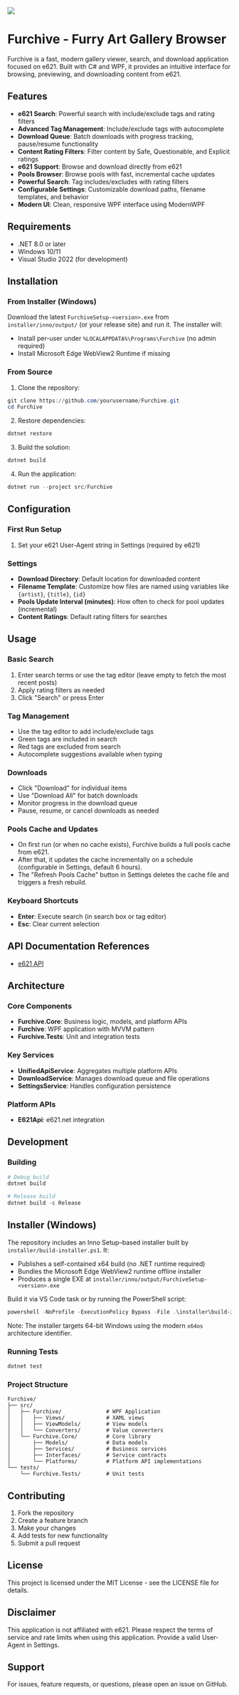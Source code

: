 ![](/assets/icon256.png)
# Furchive - Furry Art Gallery Browser

Furchive is a fast, modern gallery viewer, search, and download application focused on e621. Built with C# and WPF, it provides an intuitive interface for browsing, previewing, and downloading content from e621.

## Features

- **e621 Search**: Powerful search with include/exclude tags and rating filters
- **Advanced Tag Management**: Include/exclude tags with autocomplete
- **Download Queue**: Batch downloads with progress tracking, pause/resume functionality
- **Content Rating Filters**: Filter content by Safe, Questionable, and Explicit ratings
- **e621 Support**: Browse and download directly from e621
- **Pools Browser**: Browse pools with fast, incremental cache updates
- **Powerful Search**: Tag includes/excludes with rating filters
- **Configurable Settings**: Customizable download paths, filename templates, and behavior
- **Modern UI**: Clean, responsive WPF interface using ModernWPF

## Requirements

- .NET 8.0 or later
- Windows 10/11
- Visual Studio 2022 (for development)

## Installation

### From Installer (Windows)

Download the latest `FurchiveSetup-<version>.exe` from `installer/inno/output/` (or your release site) and run it. The installer will:
- Install per-user under `%LOCALAPPDATA%\Programs\Furchive` (no admin required)
- Install Microsoft Edge WebView2 Runtime if missing

### From Source

1. Clone the repository:
```powershell
git clone https://github.com/yourusername/Furchive.git
cd Furchive
```

2. Restore dependencies:
```powershell
dotnet restore
```

3. Build the solution:
```powershell
dotnet build
```

4. Run the application:
```powershell
dotnet run --project src/Furchive
```

## Configuration

### First Run Setup

1. Set your e621 User-Agent string in Settings (required by e621)

### Settings

- **Download Directory**: Default location for downloaded content
- **Filename Template**: Customize how files are named using variables like `{artist}`, `{title}`, `{id}`
- **Pools Update Interval (minutes)**: How often to check for pool updates (incremental)
- **Content Ratings**: Default rating filters for searches

## Usage

### Basic Search

1. Enter search terms or use the tag editor (leave empty to fetch the most recent posts)
2. Apply rating filters as needed
3. Click "Search" or press Enter

### Tag Management

- Use the tag editor to add include/exclude tags
- Green tags are included in search
- Red tags are excluded from search
- Autocomplete suggestions available when typing

### Downloads

- Click "Download" for individual items
- Use "Download All" for batch downloads
- Monitor progress in the download queue
- Pause, resume, or cancel downloads as needed

### Pools Cache and Updates

- On first run (or when no cache exists), Furchive builds a full pools cache from e621.
- After that, it updates the cache incrementally on a schedule (configurable in Settings, default 6 hours).
- The "Refresh Pools Cache" button in Settings deletes the cache file and triggers a fresh rebuild.

### Keyboard Shortcuts

- **Enter**: Execute search (in search box or tag editor)
- **Esc**: Clear current selection

## API Documentation References

- [e621 API](https://e621.wiki)

## Architecture

### Core Components

- **Furchive.Core**: Business logic, models, and platform APIs
- **Furchive**: WPF application with MVVM pattern
- **Furchive.Tests**: Unit and integration tests

### Key Services

- **UnifiedApiService**: Aggregates multiple platform APIs
- **DownloadService**: Manages download queue and file operations
- **SettingsService**: Handles configuration persistence

### Platform APIs

- **E621Api**: e621.net integration

## Development

### Building

```powershell
# Debug build
dotnet build

# Release build
dotnet build -c Release
```

## Installer (Windows)
The repository includes an Inno Setup–based installer built by `installer/build-installer.ps1`. It:
- Publishes a self-contained x64 build (no .NET runtime required)
- Bundles the Microsoft Edge WebView2 runtime offline installer
- Produces a single EXE at `installer/inno/output/FurchiveSetup-<version>.exe`

Build it via VS Code task or by running the PowerShell script:

```powershell
powershell -NoProfile -ExecutionPolicy Bypass -File .\installer\build-installer.ps1 -Configuration Release -Runtime win-x64
```

Note: The installer targets 64-bit Windows using the modern `x64os` architecture identifier.

### Running Tests

```powershell
dotnet test
```

### Project Structure

```
Furchive/
├── src/
│   ├── Furchive/              # WPF Application
│   │   ├── Views/             # XAML views
│   │   ├── ViewModels/        # View models
│   │   └── Converters/        # Value converters
│   └── Furchive.Core/         # Core library
│       ├── Models/            # Data models
│       ├── Services/          # Business services
│       ├── Interfaces/        # Service contracts
│       └── Platforms/         # Platform API implementations
└── tests/
    └── Furchive.Tests/        # Unit tests
```

## Contributing

1. Fork the repository
2. Create a feature branch
3. Make your changes
4. Add tests for new functionality
5. Submit a pull request

## License

This project is licensed under the MIT License - see the LICENSE file for details.

## Disclaimer

This application is not affiliated with e621. Please respect the terms of service and rate limits when using this application. Provide a valid User-Agent in Settings.

## Support

For issues, feature requests, or questions, please open an issue on GitHub.

